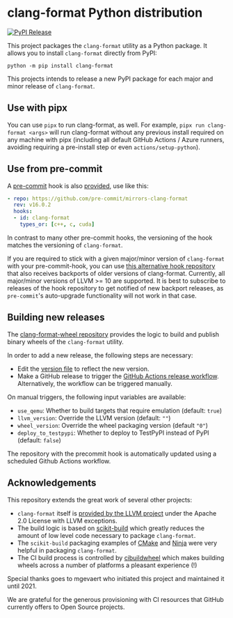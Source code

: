 # clang-format Python distribution

[![PyPI Release](https://img.shields.io/pypi/v/clang-format.svg)](https://pypi.org/project/clang-format)

This project packages the `clang-format` utility as a Python package. It allows you to install `clang-format` directly from PyPI:

```
python -m pip install clang-format
```

This projects intends to release a new PyPI package for each major and minor release of `clang-format`.

## Use with pipx

You can use `pipx` to run clang-format, as well. For example, `pipx run clang-format <args>` will run clang-format without any previous install required on any machine with pipx (including all default GitHub Actions / Azure runners, avoiding requiring a pre-install step or even `actions/setup-python`).

## Use from pre-commit

A [pre-commit](https://pre-commit.com) hook is also [provided](https://github.com/pre-commit/mirrors-clang-format), use like this:

```yaml
- repo: https://github.com/pre-commit/mirrors-clang-format
  rev: v16.0.2
  hooks:
  - id: clang-format
    types_or: [c++, c, cuda]
```

In contrast to many other pre-commit hooks, the versioning of the hook matches the versioning of `clang-format`.

If you are required to stick with a given major/minor version of `clang-format` with your pre-commit-hook, you can use [this alternative hook repository](https://github.com/ssciwr/clang-format-hook) that also receives backports of older versions of clang-format.
Currently, all major/minor versions of LLVM >= 10 are supported.
It is best to subscribe to releases of the hook repository to get notified of new backport releases, as `pre-commit`'s auto-upgrade functionality will not work in that case.

## Building new releases

The [clang-format-wheel repository](https://github.com/ssciwr/clang-format-wheel) provides the logic to build and publish binary wheels of the `clang-format` utility.

In order to add a new release, the following steps are necessary:

* Edit the [version file](https://github.com/ssciwr/clang-format-wheel/blob/main/clang-format_version.cmake) to reflect the new version.
* Make a GitHub release to trigger the [GitHub Actions release workflow](https://github.com/ssciwr/clang-format-wheel/actions/workflows/release.yml). Alternatively, the workflow can be triggered manually.

On manual triggers, the following input variables are available:
* `use_qemu`: Whether to build targets that require emulation (default: `true`)
* `llvm_version`: Override the LLVM version (default: `""`)
* `wheel_version`: Override the wheel packaging version (default `"0"`)
* `deploy_to_testpypi`: Whether to deploy to TestPyPI instead of PyPI (default: `false`)

The repository with the precommit hook is automatically updated using a scheduled Github Actions workflow.

## Acknowledgements

This repository extends the great work of several other projects:

* `clang-format` itself is [provided by the LLVM project](https://github.com/llvm/llvm-project) under the Apache 2.0 License with LLVM exceptions.
* The build logic is based on [scikit-build](https://github.com/scikit-build/scikit-build) which greatly reduces the amount of low level code necessary to package `clang-format`.
* The `scikit-build` packaging examples of [CMake](https://github.com/scikit-build/cmake-python-distributions) and [Ninja](https://github.com/scikit-build/ninja-python-distributions) were very helpful in packaging `clang-format`.
* The CI build process is controlled by [cibuildwheel](https://github.com/pypa/cibuildwheel) which makes building wheels across a number of platforms a pleasant experience (!)

Special thanks goes to mgevaert who initiated this project and maintained it until 2021.

We are grateful for the generous provisioning with CI resources that GitHub currently offers to Open Source projects.
